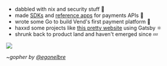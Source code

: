 - dabbled with nix and security stuff :penguin:
- made [SDKs](https://github.com/jtrotsky/govend) and [reference apps](https://github.com/vend/peg) for payments APIs :beginner:
- wrote some Go to build Vend's first payment platform :milky_way:
- haxxd some projects like [this pretty website](https://jadetsp.com) using Gatsby ⚛️  
- shrunk back to product land and haven't emerged since :zzz:

![](https://user-images.githubusercontent.com/192964/31576302-a390cb7e-b100-11e7-92fd-8c7b510900ac.png)

~_gopher by [@egonelbre](https://github.com/egonelbre)_
